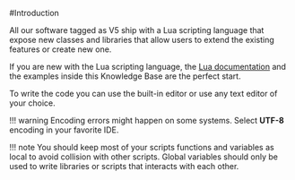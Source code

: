 #Introduction

All our software tagged as V5 ship with a Lua scripting language that expose
new classes and libraries that allow users to extend the existing features or
create new one.

If you are new with the Lua scripting language, the
[Lua documentation](https://www.lua.org/docs.html) and the examples inside this
Knowledge Base are the perfect start.

To write the code you can use the built-in editor or use any text editor of your
choice.

!!! warning
	Encoding errors might happen on some systems.
	Select **UTF-8** encoding in your favorite IDE.

!!! note
	You should keep most of your scripts functions and variables as local to
	avoid collision with other scripts. Global variables should only be used
	to write libraries or scripts that interacts with each other.
